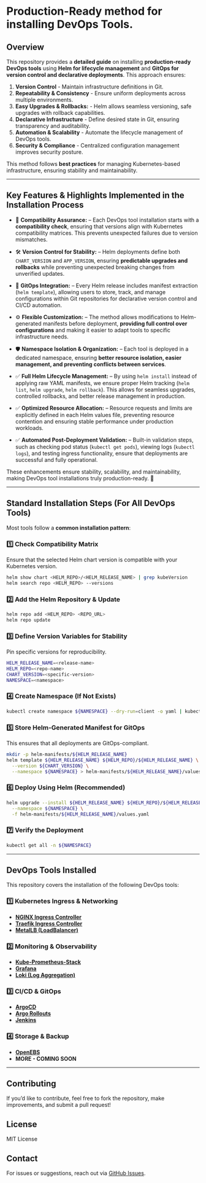 # Production-Ready method for installing DevOps Tools. 

## Overview

This repository provides a **detailed guide** on installing **production-ready DevOps tools** using **Helm for lifecycle management** and **GitOps for version control and declarative deployments**. This approach ensures:

1. **Version Control** - Maintain infrastructure definitions in Git.
2. **Repeatability & Consistency** - Ensure uniform deployments across multiple environments.
3. **Easy Upgrades & Rollbacks:** - Helm allows seamless versioning, safe upgrades with rollback capabilities.
4. **Declarative Infrastructure** - Define desired state in Git, ensuring transparency and auditability.
5. **Automation & Scalability** - Automate the lifecycle management of DevOps tools.
6. **Security & Compliance** - Centralized configuration management improves security posture.

This method follows **best practices** for managing Kubernetes-based infrastructure, ensuring stability and maintainability.

---
## **Key Features & Highlights Implemented in the Installation Process**

- 🚀 **Compatibility Assurance:** – Each DevOps tool installation starts with a **compatibility check**, ensuring that versions align with Kubernetes compatibility matrices. This prevents unexpected failures due to version mismatches.

- 🛠️ **Version Control for Stability:** – Helm deployments define both `CHART_VERSION` and `APP_VERSION`, ensuring **predictable upgrades and rollbacks** while preventing unexpected breaking changes from unverified updates.

- 🔄 **GitOps Integration:** – Every Helm release includes manifest extraction (`helm template`), allowing users to store, track, and manage configurations within Git repositories for declarative version control and CI/CD automation.

- ⚙️ **Flexible Customization:** – The method allows modifications to Helm-generated manifests before deployment, **providing full control over configurations** and making it easier to adapt tools to specific infrastructure needs.

- 🛡️ **Namespace Isolation & Organization:** – Each tool is deployed in a dedicated namespace, ensuring **better resource isolation, easier management, and preventing conflicts between services**.

- ✅ **Full Helm Lifecycle Management:** – By using `helm install` instead of applying raw YAML manifests, we ensure proper Helm tracking (`helm list`, `helm upgrade`, `helm rollback`). This allows for seamless upgrades, controlled rollbacks, and better release management in production.

- ✅ **Optimized Resource Allocation:** – Resource requests and limits are explicitly defined in each Helm values file, preventing resource contention and ensuring stable performance under production workloads.

- ✅ **Automated Post-Deployment Validation:** – Built-in validation steps, such as checking pod status (`kubectl get pods`), viewing logs (`kubectl logs`), and testing ingress functionality, ensure that deployments are successful and fully operational.

These enhancements ensure stability, scalability, and maintainability, making DevOps tool installations truly production-ready. 🚀

---
## Standard Installation Steps (For All DevOps Tools)

Most tools follow a **common installation pattern**:

### **1️⃣ Check Compatibility Matrix**
Ensure that the selected Helm chart version is compatible with your Kubernetes version.

```sh
helm show chart <HELM_REPO>/<HELM_RELEASE_NAME> | grep kubeVersion
helm search repo <HELM_REPO> --versions
```

### **2️⃣ Add the Helm Repository & Update**
```sh
helm repo add <HELM_REPO> <REPO_URL>
helm repo update
```

### **3️⃣ Define Version Variables for Stability**
Pin specific versions for reproducibility.
```sh
HELM_RELEASE_NAME=<release-name>
HELM_REPO=<repo-name>
CHART_VERSION=<specific-version>
NAMESPACE=<namespace>
```

### **4️⃣ Create Namespace (If Not Exists)**
```sh
kubectl create namespace ${NAMESPACE} --dry-run=client -o yaml | kubectl apply -f -
```

### **5️⃣ Store Helm-Generated Manifest for GitOps**
This ensures that all deployments are GitOps-compliant.
```sh
mkdir -p helm-manifests/${HELM_RELEASE_NAME}
helm template ${HELM_RELEASE_NAME} ${HELM_REPO}/${HELM_RELEASE_NAME} \
  --version ${CHART_VERSION} \
  --namespace ${NAMESPACE} > helm-manifests/${HELM_RELEASE_NAME}/values.yaml
```

### **6️⃣ Deploy Using Helm (Recommended)**
```sh
helm upgrade --install ${HELM_RELEASE_NAME} ${HELM_REPO}/${HELM_RELEASE_NAME} \
  --namespace ${NAMESPACE} \
  -f helm-manifests/${HELM_RELEASE_NAME}/values.yaml
```

### **7️⃣ Verify the Deployment**
```sh
kubectl get all -n ${NAMESPACE}
```

---
## DevOps Tools Installed

This repository covers the installation of the following DevOps tools:

### **1️⃣ Kubernetes Ingress & Networking**
- **[NGINX Ingress Controller](installations/ingress-nginx.md)**
- **[Traefik Ingress Controller](installations/traefik-ingress.md)**
- **[MetalLB (LoadBalancer)](installations/metallb.md)**

### **2️⃣ Monitoring & Observability**
- **[Kube-Prometheus-Stack](installations/prometheus.md)**
- **[Grafana](installations/grafana.md)**
- **[Loki (Log Aggregation)](installations/loki.md)**

### **3️⃣ CI/CD & GitOps**
- **[ArgoCD](installations/argo-cd.md)**
- **[Argo Rollouts](https://github.com/Godfrey22152/Production-Ready-method-for-installing-DevOps-Tools/blob/main/installations/argo-rollout/argo-rollouts.md)**
- **[Jenkins](installations/jenkins.md)**

### **4️⃣ Storage & Backup**
- **[OpenEBS](installations/openebs.md)**
- **MORE - COMING SOON**



---
## Contributing

If you’d like to contribute, feel free to fork the repository, make improvements, and submit a pull request!

## License

MIT License

## Contact

For issues or suggestions, reach out via [GitHub Issues](https://github.com/Godfrey22152/Production-Ready-method-for-installing-DevOps-Tools/issues).

